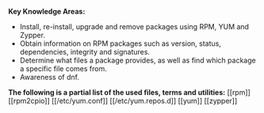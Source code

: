 **Key Knowledge Areas:**

- Install, re-install, upgrade and remove packages using RPM, YUM and Zypper.
- Obtain information on RPM packages such as version, status, dependencies, integrity and signatures.
- Determine what files a package provides, as well as find which package a specific file comes from.
- Awareness of dnf.

**The following is a partial list of the used files, terms and utilities:**
[[rpm]]
[[rpm2cpio]]
[[/etc/yum.conf]]
[[/etc/yum.repos.d]]
[[yum]]
[[zypper]]